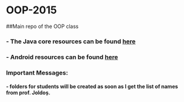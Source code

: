 # OOP-2015

##Main repo of the OOP class


### - The Java core resources can be found [here](https://github.com/OOP-2015-Sem1/OOP-2015/tree/master/Java)
### - Android resources can be found [here](https://github.com/OOP-2015-Sem1/OOP-2015/tree/master/Android)

### Important Messages:
#### - folders for students will be created as soon as I get the list of names from prof. Joldoș.  
